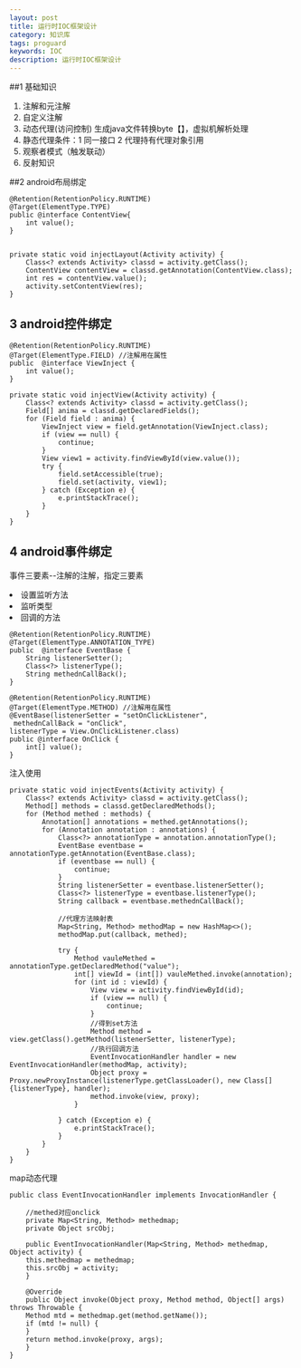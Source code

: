 ```yaml
---
layout: post
title: 运行时IOC框架设计
category: 知识库
tags: proguard
keywords: IOC
description: 运行时IOC框架设计
---
```


##1 基础知识

1. 注解和元注解
2. 自定义注解
3. 动态代理(访问控制) 生成java文件转换byte【】，虚拟机解析处理
4. 静态代理条件：1 同一接口 2 代理持有代理对象引用
5. 观察者模式（触发联动）
6. 反射知识

##2 android布局绑定

	@Retention(RetentionPolicy.RUNTIME)
	@Target(ElementType.TYPE)
	public @interface ContentView{
	    int value();
	}


    private static void injectLayout(Activity activity) {
        Class<? extends Activity> classd = activity.getClass();
        ContentView contentView = classd.getAnnotation(ContentView.class);
        int res = contentView.value();
        activity.setContentView(res);
    }

## 3 android控件绑定

	@Retention(RetentionPolicy.RUNTIME)
	@Target(ElementType.FIELD) //注解用在属性
	public  @interface ViewInject {
	    int value();
	}

	private static void injectView(Activity activity) {
        Class<? extends Activity> classd = activity.getClass();
        Field[] anima = classd.getDeclaredFields();
        for (Field field : anima) {
            ViewInject view = field.getAnnotation(ViewInject.class);
            if (view == null) {
                continue;
            }
            View view1 = activity.findViewById(view.value());
            try {
                field.setAccessible(true);
                field.set(activity, view1);
            } catch (Exception e) {
                e.printStackTrace();
            }
        }
    }

## 4 android事件绑定

<p>事件三要素--注解的注解，指定三要素<p>
<li>设置监听方法</li>
<li>监听类型</li>
<li>回调的方法</li>

	@Retention(RetentionPolicy.RUNTIME)
	@Target(ElementType.ANNOTATION_TYPE)
	public  @interface EventBase {
	    String listenerSetter();
	    Class<?> listenerType();
	    String methednCallBack();
	}

	@Retention(RetentionPolicy.RUNTIME)
	@Target(ElementType.METHOD) //注解用在属性
	@EventBase(listenerSetter = "setOnClickListener",
	 methednCallBack = "onClick", 
	listenerType = View.OnClickListener.class)
	public @interface OnClick {
	    int[] value();
	}

注入使用

	private static void injectEvents(Activity activity) {
        Class<? extends Activity> classd = activity.getClass();
        Method[] methods = classd.getDeclaredMethods();
        for (Method methed : methods) {
            Annotation[] annotations = methed.getAnnotations();
            for (Annotation annotation : annotations) {
                Class<?> annotationType = annotation.annotationType();
                EventBase eventbase = annotationType.getAnnotation(EventBase.class);
                if (eventbase == null) {
                    continue;
                }
                String listenerSetter = eventbase.listenerSetter();
                Class<?> listenerType = eventbase.listenerType();
                String callback = eventbase.methednCallBack();

                //代理方法映射表
                Map<String, Method> methodMap = new HashMap<>();
                methodMap.put(callback, methed);

                try {
                    Method vauleMethed = annotationType.getDeclaredMethod("value");
                    int[] viewId = (int[]) vauleMethed.invoke(annotation);
                    for (int id : viewId) {
                        View view = activity.findViewById(id);
                        if (view == null) {
                            continue;
                        }
                        //得到set方法
                        Method method = view.getClass().getMethod(listenerSetter, listenerType);
                        //执行回调方法
                        EventInvocationHandler handler = new EventInvocationHandler(methodMap, activity);
                        Object proxy = Proxy.newProxyInstance(listenerType.getClassLoader(), new Class[]{listenerType}, handler);
                        method.invoke(view, proxy);
                    }

                } catch (Exception e) {
                    e.printStackTrace();
                }
            }
        }
    }

map动态代理

	public class EventInvocationHandler implements InvocationHandler {
		
		//methed对应onclick
		private Map<String, Method> methedmap;
		private Object srcObj;
			
		public EventInvocationHandler(Map<String, Method> methedmap, Object activity) {
		this.methedmap = methedmap;
		this.srcObj = activity;
		}
			
		@Override
		public Object invoke(Object proxy, Method method, Object[] args) throws Throwable {
		Method mtd = methedmap.get(method.getName());
		if (mtd != null) {
		}
		return method.invoke(proxy, args);
		}
	}
